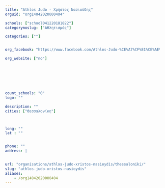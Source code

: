 ```yaml
---
title: "Athlos Judo - Χρήστος Νασιούδης"
orguid: "org14042020000404"

schools: ["school041220181822"]
categorynoslug: ["Αθλητισμός"]

categories: [""]


org_facebook: "https://www.facebook.com/Athlos-Judo-%CE%A7%CF%81%CE%AE%CF%83%CF%84%CE%BF%CF%82-%CE%9D%CE%B1%CF%83%CE%B9%CE%BF%CF%8D%CE%B4%CE%B7%CF%82-221245454921401/"

org_website: ["no"]







count_schools: "0"
logo: ""

description: ""
cities: ["Θεσσαλονίκη"]



long: ""
lat : ""


phone: ""
address: |
    

url: "organisations/athlos-judo-xristos-nasioydis/thessaloniki/"
slug: "athlos-judo-xristos-nasioydis"
aliases:
    - /org14042020000404
---
```



